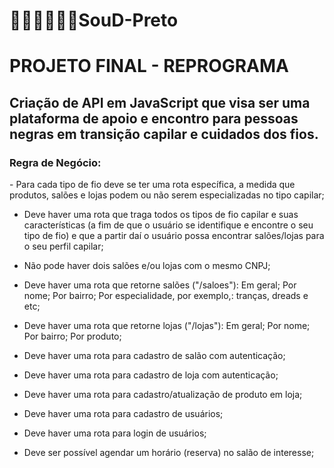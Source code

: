 # 👩🏿‍🦱👨🏿‍🦱SouD-Preto


<h1> PROJETO FINAL - REPROGRAMA </h1>

<h2>Criação de API em JavaScript que visa ser uma plataforma de apoio e encontro para pessoas negras em transição capilar e cuidados dos fios.</h2>

<h3> Regra de Negócio: </h3>

<p>
- Para cada tipo de fio deve se ter uma rota específica, a medida que produtos, salões e lojas podem ou não serem especializadas no tipo capilar;

- Deve haver uma rota que traga todos os tipos de fio capilar e suas características (a fim de que o usuário se identifique e encontre o seu tipo de fio) e que a partir daí o usuário possa encontrar salões/lojas para o seu perfil capilar;

- Não pode haver dois salões e/ou lojas com o mesmo CNPJ;

- Deve haver uma rota que retorne salões ("/saloes"):
   Em geral;
   Por nome;
   Por bairro;
   Por especialidade, por exemplo,: tranças, dreads e etc;
   
- Deve haver uma rota que retorne lojas ("/lojas"):
   Em geral;
   Por nome;
   Por bairro;
   Por produto;

- Deve haver uma rota para cadastro de salão com autenticação;

- Deve haver uma rota para cadastro de loja com autenticação;

- Deve haver uma rota para cadastro/atualização de produto em loja;

- Deve haver uma rota para cadastro de usuários;

- Deve haver uma rota para login de usuários;

- Deve ser possível agendar um horário (reserva) no salão de interesse;
</p>


